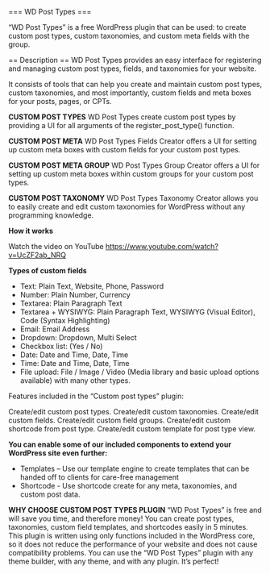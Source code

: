 === WD Post Types ===

“WD Post Types” is a free WordPress plugin that can be used: to create custom post types, custom taxonomies, and custom meta fields with the group.

== Description ==
WD Post Types provides an easy interface for registering and managing custom post types, fields, and taxonomies for your website.

It consists of tools that can help you create and maintain custom post types, custom taxonomies, and most importantly, custom fields and meta boxes for your posts, pages, or CPTs.

**CUSTOM POST TYPES**
WD Post Types create custom post types by providing a UI for all arguments of the register_post_type() function.

**CUSTOM POST META**
WD Post Types Fields Creator offers a UI for setting up custom meta boxes with custom fields for your custom post types.

**CUSTOM POST META GROUP**
WD Post Types Group Creator offers a UI for setting up custom meta boxes within custom groups for your custom post types.

**CUSTOM POST TAXONOMY**
WD Post Types Taxonomy Creator allows you to easily create and edit custom taxonomies for WordPress without any programming knowledge.

**How it works**

Watch the video on YouTube https://www.youtube.com/watch?v=UcZF2ab_NRQ


**Types of custom fields**

* Text: Plain Text, Website, Phone, Password
* Number: Plain Number, Currency
* Textarea: Plain Paragraph Text
* Textarea + WYSIWYG: Plain Paragraph Text, WYSIWYG (Visual Editor), Code (Syntax Highlighting)
* Email: Email Address
* Dropdown: Dropdown, Multi Select
* Checkbox list: (Yes / No)
* Date: Date and Time, Date, Time
* Time: Date and Time, Date, Time
* File upload: File / Image / Video (Media library and basic upload options available)
with many other types.

Features included in the “Custom post types” plugin:

Create/edit custom post types.
Create/edit custom taxonomies.
Create/edit custom fields.
Create/edit custom field groups.
Create/edit custom shortcode from post type.
Create/edit custom template for post type view.

**You can enable some of our included components to extend your WordPress site even further:**
* Templates – Use our template engine to create templates that can be handed off to clients for care-free management
* Shortcode - Use shortcode create for any meta, taxonomies, and custom post data.

**WHY CHOOSE CUSTOM POST TYPES PLUGIN**
“WD Post Types” is free and will save you time, and therefore money!
You can create post types, taxonomies, custom field templates, and shortcodes easily in 5 minutes.
This plugin is written using only functions included in the WordPress core, so it does not reduce the performance of your website and does not cause compatibility problems.
You can use the “WD Post Types” plugin with any theme builder, with any theme, and with any plugin. It’s perfect!
